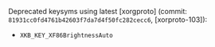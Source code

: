 Deprecated keysyms using latest [xorgproto]
  \(commit: `81931cc0fd4761b42603f7da7d4f50fc282cecc6`, [xorproto-103]):

- `XKB_KEY_XF86BrightnessAuto`
